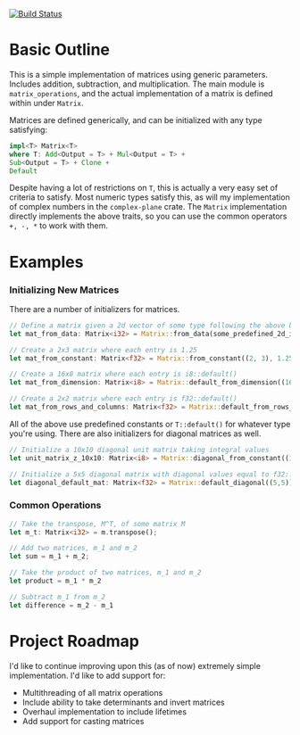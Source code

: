 [![Build Status](https://app.travis-ci.com/jpbochicchio/generic-matrix-impl.svg?branch=main)](https://app.travis-ci.com/jpbochicchio/generic-matrix-impl)

# Basic Outline
This is a simple implementation of matrices using generic parameters. Includes addition, subtraction, and multiplication. The main module is `matrix_operations`, and the actual implementation of a matrix is defined within under `Matrix`.

Matrices are defined generically, and can be initialized with any type satisfying:

```rust
impl<T> Matrix<T> 
where T: Add<Output = T> + Mul<Output = T> + 
Sub<Output = T> + Clone + 
Default
```

Despite having a lot of restrictions on `T`, this is actually a very easy set of criteria to satisfy. Most numeric types satisfy this, as will my implementation of complex numbers in the `complex-plane` crate. The `Matrix` implementation directly implements the above traits, so you can use the common operators `+, -, *` to work with them.

# Examples
### Initializing New Matrices
There are a number of initializers for matrices. 
```rust
// Define a matrix given a 2d vector of some type following the above bounds
let mat_from_data: Matrix<i32> = Matrix::from_data(some_predefined_2d_i32_vec);

// Create a 2x3 matrix where each entry is 1.25
let mat_from_constant: Matrix<f32> = Matrix::from_constant((2, 3), 1.25);

// Create a 16x8 matrix where each entry is i8::default()
let mat_from_dimension: Matrix<i8> = Matrix::default_from_dimension((16, 8));

// Create a 2x2 matrix where each entry is f32::default()
let mat_from_rows_and_columns: Matrix<f32> = Matrix::default_from_rows_and_columns((2,2));
```

All of the above use predefined constants or `T::default()` for whatever type you're using. There are also initializers for diagonal matrices as well.

```rust
// Initialize a 10x10 diagonal unit matrix taking integral values
let unit_matrix_z_10x10: Matrix<i8> = Matrix::diagonal_from_constant((10,10), 1);

// Initialize a 5x5 diagonal matrix with diagonal values equal to f32::default()
let diagonal_default_mat: Matrix<f32> = Matrix::default_diagonal((5,5));
```

### Common Operations
```rust
// Take the transpose, M^T, of some matrix M
let m_t: Matrix<i32> = m.transpose();

// Add two matrices, m_1 and m_2
let sum = m_1 + m_2;

// Take the product of two matrices, m_1 and m_2
let product = m_1 * m_2

// Subtract m_1 from m_2
let difference = m_2 - m_1
```

# Project Roadmap
I'd like to continue improving upon this (as of now) extremely simple implementation. I'd like to add support for:
- Multithreading of all matrix operations
- Include ability to take determinants and invert matrices
- Overhaul implementation to include lifetimes
- Add support for casting matrices